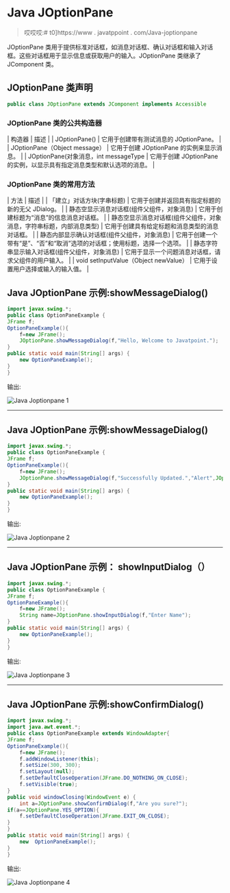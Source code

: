 # Java JOptionPane

> 哎哎哎:# t0]https://www . javatppoint . com/Java-joptionpane

JOptionPane 类用于提供标准对话框，如消息对话框、确认对话框和输入对话框。这些对话框用于显示信息或获取用户的输入。JOptionPane 类继承了 JComponent 类。

## JOptionPane 类声明

```java
public class JOptionPane extends JComponent implements Accessible

```

### JOptionPane 类的公共构造器

| 构造器 | 描述 |
| JOptionPane() | 它用于创建带有测试消息的 JOptionPane。 |
| JOptionPane（Object message） | 它用于创建 JOptionPane 的实例来显示消息。 |
| JOptionPane(对象消息，int messageType | 它用于创建 JOptionPane 的实例，以显示具有指定消息类型和默认选项的消息。 |

### JOptionPane 类的常用方法

| 方法 | 描述 |
| 「建立」对话方块(字串标题) | 它用于创建并返回具有指定标题的新的无父 JDialog。 |
| 静态空显示消息对话框(组件父组件，对象消息) | 它用于创建标题为“消息”的信息消息对话框。 |
| 静态空显示消息对话框(组件父组件，对象消息，字符串标题，内部消息类型) | 它用于创建具有给定标题和消息类型的消息对话框。 |
| 静态内部显示确认对话框(组件父组件，对象消息) | 它用于创建一个带有“是”、“否”和“取消”选项的对话框；使用标题，选择一个选项。 |
| 静态字符串显示输入对话框(组件父组件，对象消息) | 它用于显示一个问题消息对话框，请求父组件的用户输入。 |
| void setInputValue（Object newValue） | 它用于设置用户选择或输入的输入值。 |

## Java JOptionPane 示例:showMessageDialog()

```java
import javax.swing.*;
public class OptionPaneExample {
JFrame f;
OptionPaneExample(){
	f=new JFrame();
	JOptionPane.showMessageDialog(f,"Hello, Welcome to Javatpoint.");
}
public static void main(String[] args) {
	new OptionPaneExample();
}
}

```

输出:

![Java Joptionpane 1](../img/2e516e4642b99b91941664a758927b0c.png)

* * *

## Java JOptionPane 示例:showMessageDialog()

```java
import javax.swing.*;
public class OptionPaneExample {
JFrame f;
OptionPaneExample(){
	f=new JFrame();
	JOptionPane.showMessageDialog(f,"Successfully Updated.","Alert",JOptionPane.WARNING_MESSAGE);	
}
public static void main(String[] args) {
	new OptionPaneExample();
}
}

```

输出:

![Java Joptionpane 2](../img/83be1f3127e719d7e93e0e781b460f00.png)

* * *

## Java JOptionPane 示例： showInputDialog（）

```java
import javax.swing.*;
public class OptionPaneExample {
JFrame f;
OptionPaneExample(){
	f=new JFrame();	
	String name=JOptionPane.showInputDialog(f,"Enter Name");	
}
public static void main(String[] args) {
	new OptionPaneExample();
}
}

```

输出:

![Java Joptionpane 3](../img/545f4baa3a60e4cd81d4f87a143bbe36.png)

* * *

## Java JOptionPane 示例:showConfirmDialog()

```java
import javax.swing.*;
import java.awt.event.*;
public class OptionPaneExample extends WindowAdapter{
JFrame f;
OptionPaneExample(){
	f=new JFrame();	
	f.addWindowListener(this);
	f.setSize(300, 300);
	f.setLayout(null);
	f.setDefaultCloseOperation(JFrame.DO_NOTHING_ON_CLOSE);
	f.setVisible(true);
}
public void windowClosing(WindowEvent e) {
	int a=JOptionPane.showConfirmDialog(f,"Are you sure?");
if(a==JOptionPane.YES_OPTION){
	f.setDefaultCloseOperation(JFrame.EXIT_ON_CLOSE);
}
}
public static void main(String[] args) {
	new  OptionPaneExample();
}	
}

```

输出:

![Java Joptionpane 4](../img/71a826caac120b983f80fd383195a7e1.png)